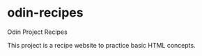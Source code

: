 # odin-recipes
Odin Project Recipes

This project is a recipe website to practice basic HTML concepts.